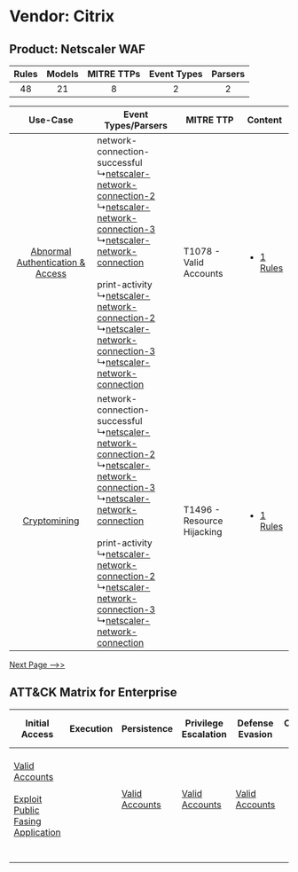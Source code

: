 Vendor: Citrix
==============
Product: Netscaler WAF
----------------------
| Rules | Models | MITRE TTPs | Event Types | Parsers |
|:-----:|:------:|:----------:|:-----------:|:-------:|
|  48   |   21   |     8      |      2      |    2    |

|    Use-Case    | Event Types/Parsers    | MITRE TTP    | Content    |
|:----:| ---- | ---- | ---- |
| [Abnormal Authentication & Access](../../../UseCases/uc_abnormal_authentication_&_access.md) |  network-connection-successful<br> ↳[netscaler-network-connection-2](Ps/pC_netscalernetworkconnection2.md)<br> ↳[netscaler-network-connection-3](Ps/pC_netscalernetworkconnection3.md)<br> ↳[netscaler-network-connection](Ps/pC_netscalernetworkconnection.md)<br><br> print-activity<br> ↳[netscaler-network-connection-2](Ps/pC_netscalernetworkconnection2.md)<br> ↳[netscaler-network-connection-3](Ps/pC_netscalernetworkconnection3.md)<br> ↳[netscaler-network-connection](Ps/pC_netscalernetworkconnection.md)<br> | T1078 - Valid Accounts<br>     | [<ul><li>1 Rules</li></ul>](RM/r_m_citrix_netscaler_waf_Abnormal_Authentication_&_Access.md) |
|    [Cryptomining](../../../UseCases/uc_cryptomining.md)    |  network-connection-successful<br> ↳[netscaler-network-connection-2](Ps/pC_netscalernetworkconnection2.md)<br> ↳[netscaler-network-connection-3](Ps/pC_netscalernetworkconnection3.md)<br> ↳[netscaler-network-connection](Ps/pC_netscalernetworkconnection.md)<br><br> print-activity<br> ↳[netscaler-network-connection-2](Ps/pC_netscalernetworkconnection2.md)<br> ↳[netscaler-network-connection-3](Ps/pC_netscalernetworkconnection3.md)<br> ↳[netscaler-network-connection](Ps/pC_netscalernetworkconnection.md)<br> | T1496 - Resource Hijacking<br> | [<ul><li>1 Rules</li></ul>](RM/r_m_citrix_netscaler_waf_Cryptomining.md)    |
[Next Page -->>](2_ds_citrix_netscaler_waf.md)

ATT&CK Matrix for Enterprise
----------------------------
| Initial Access                                                                                                                                            | Execution | Persistence                                                         | Privilege Escalation                                                | Defense Evasion                                                     | Credential Access | Discovery | Lateral Movement | Collection | Command and Control                                                                                                                                                                                                      | Exfiltration                                                                           | Impact                                                                  |
| --------------------------------------------------------------------------------------------------------------------------------------------------------- | --------- | ------------------------------------------------------------------- | ------------------------------------------------------------------- | ------------------------------------------------------------------- | ----------------- | --------- | ---------------- | ---------- | ------------------------------------------------------------------------------------------------------------------------------------------------------------------------------------------------------------------------ | -------------------------------------------------------------------------------------- | ----------------------------------------------------------------------- |
| [Valid Accounts](https://attack.mitre.org/techniques/T1078)<br><br>[Exploit Public Fasing Application](https://attack.mitre.org/techniques/T1190)<br><br> |           | [Valid Accounts](https://attack.mitre.org/techniques/T1078)<br><br> | [Valid Accounts](https://attack.mitre.org/techniques/T1078)<br><br> | [Valid Accounts](https://attack.mitre.org/techniques/T1078)<br><br> |                   |           |                  |            | [Proxy: Multi-hop Proxy](https://attack.mitre.org/techniques/T1090/003)<br><br>[Application Layer Protocol](https://attack.mitre.org/techniques/T1071)<br><br>[Proxy](https://attack.mitre.org/techniques/T1090)<br><br> | [Exfiltration Over Physical Medium](https://attack.mitre.org/techniques/T1052)<br><br> | [Resource Hijacking](https://attack.mitre.org/techniques/T1496)<br><br> |